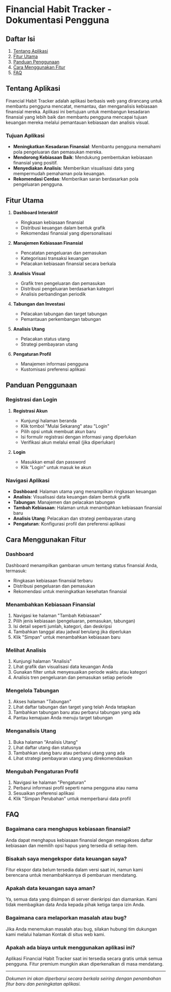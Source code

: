 
# Financial Habit Tracker - Dokumentasi Pengguna

## Daftar Isi
1. [Tentang Aplikasi](#tentang-aplikasi)
2. [Fitur Utama](#fitur-utama)
3. [Panduan Penggunaan](#panduan-penggunaan)
4. [Cara Menggunakan Fitur](#cara-menggunakan-fitur)
5. [FAQ](#faq)

## Tentang Aplikasi

Financial Habit Tracker adalah aplikasi berbasis web yang dirancang untuk membantu pengguna mencatat, memantau, dan menganalisis kebiasaan finansial mereka. Aplikasi ini bertujuan untuk membangun kesadaran finansial yang lebih baik dan membantu pengguna mencapai tujuan keuangan mereka melalui pemantauan kebiasaan dan analisis visual.

### Tujuan Aplikasi

- **Meningkatkan Kesadaran Finansial**: Membantu pengguna memahami pola pengeluaran dan pemasukan mereka.
- **Mendorong Kebiasaan Baik**: Mendukung pembentukan kebiasaan finansial yang positif.
- **Menyediakan Analisis**: Memberikan visualisasi data yang mempermudah pemahaman pola keuangan.
- **Rekomendasi Cerdas**: Memberikan saran berdasarkan pola pengeluaran pengguna.

## Fitur Utama

1. **Dashboard Interaktif**
   - Ringkasan kebiasaan finansial
   - Distribusi keuangan dalam bentuk grafik
   - Rekomendasi finansial yang dipersonalisasi

2. **Manajemen Kebiasaan Finansial**
   - Pencatatan pengeluaran dan pemasukan
   - Kategorisasi transaksi keuangan
   - Pelacakan kebiasaan finansial secara berkala

3. **Analisis Visual**
   - Grafik tren pengeluaran dan pemasukan
   - Distribusi pengeluaran berdasarkan kategori
   - Analisis perbandingan periodik

4. **Tabungan dan Investasi**
   - Pelacakan tabungan dan target tabungan
   - Pemantauan perkembangan tabungan

5. **Analisis Utang**
   - Pelacakan status utang
   - Strategi pembayaran utang

6. **Pengaturan Profil**
   - Manajemen informasi pengguna
   - Kustomisasi preferensi aplikasi

## Panduan Penggunaan

### Registrasi dan Login

1. **Registrasi Akun**
   - Kunjungi halaman beranda
   - Klik tombol "Mulai Sekarang" atau "Login"
   - Pilih opsi untuk membuat akun baru
   - Isi formulir registrasi dengan informasi yang diperlukan
   - Verifikasi akun melalui email (jika diperlukan)

2. **Login**
   - Masukkan email dan password
   - Klik "Login" untuk masuk ke akun

### Navigasi Aplikasi

- **Dashboard**: Halaman utama yang menampilkan ringkasan keuangan
- **Analisis**: Visualisasi data keuangan dalam bentuk grafik
- **Tabungan**: Manajemen dan pelacakan tabungan
- **Tambah Kebiasaan**: Halaman untuk menambahkan kebiasaan finansial baru
- **Analisis Utang**: Pelacakan dan strategi pembayaran utang
- **Pengaturan**: Konfigurasi profil dan preferensi aplikasi

## Cara Menggunakan Fitur

### Dashboard

Dashboard menampilkan gambaran umum tentang status finansial Anda, termasuk:
- Ringkasan kebiasaan finansial terbaru
- Distribusi pengeluaran dan pemasukan
- Rekomendasi untuk meningkatkan kesehatan finansial

### Menambahkan Kebiasaan Finansial

1. Navigasi ke halaman "Tambah Kebiasaan"
2. Pilih jenis kebiasaan (pengeluaran, pemasukan, tabungan)
3. Isi detail seperti jumlah, kategori, dan deskripsi
4. Tambahkan tanggal atau jadwal berulang jika diperlukan
5. Klik "Simpan" untuk menambahkan kebiasaan baru

### Melihat Analisis

1. Kunjungi halaman "Analisis"
2. Lihat grafik dan visualisasi data keuangan Anda
3. Gunakan filter untuk menyesuaikan periode waktu atau kategori
4. Analisis tren pengeluaran dan pemasukan setiap periode

### Mengelola Tabungan

1. Akses halaman "Tabungan"
2. Lihat daftar tabungan dan target yang telah Anda tetapkan
3. Tambahkan tabungan baru atau perbarui tabungan yang ada
4. Pantau kemajuan Anda menuju target tabungan

### Menganalisis Utang

1. Buka halaman "Analisis Utang"
2. Lihat daftar utang dan statusnya
3. Tambahkan utang baru atau perbarui utang yang ada
4. Lihat strategi pembayaran utang yang direkomendasikan

### Mengubah Pengaturan Profil

1. Navigasi ke halaman "Pengaturan"
2. Perbarui informasi profil seperti nama pengguna atau nama
3. Sesuaikan preferensi aplikasi
4. Klik "Simpan Perubahan" untuk memperbarui data profil

## FAQ

### Bagaimana cara menghapus kebiasaan finansial?
Anda dapat menghapus kebiasaan finansial dengan mengakses daftar kebiasaan dan memilih opsi hapus yang tersedia di setiap item.

### Bisakah saya mengekspor data keuangan saya?
Fitur ekspor data belum tersedia dalam versi saat ini, namun kami berencana untuk menambahkannya di pembaruan mendatang.

### Apakah data keuangan saya aman?
Ya, semua data yang disimpan di server dienkripsi dan diamankan. Kami tidak membagikan data Anda kepada pihak ketiga tanpa izin Anda.

### Bagaimana cara melaporkan masalah atau bug?
Jika Anda menemukan masalah atau bug, silakan hubungi tim dukungan kami melalui halaman Kontak di situs web kami.

### Apakah ada biaya untuk menggunakan aplikasi ini?
Aplikasi Financial Habit Tracker saat ini tersedia secara gratis untuk semua pengguna. Fitur premium mungkin akan diperkenalkan di masa mendatang.

---

*Dokumen ini akan diperbarui secara berkala seiring dengan penambahan fitur baru dan peningkatan aplikasi.*
